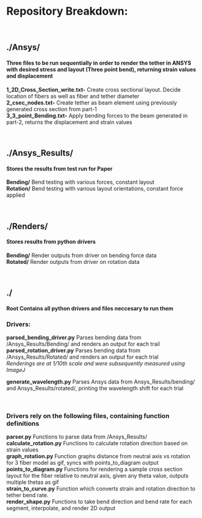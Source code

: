 

# Repository Breakdown:

<br/>

## ./Ansys/
####    Three files to be run sequentially in order to render the tether in ANSYS with desired stress and layout (Three point bend), returning strain values and displacement 

**1_2D_Cross_Section_write.txt-**
    Create cross sectional layout. Decide location of fibers as well as fiber and tether diameter <br/>
**2_csec_nodes.txt-**
    Create tether as beam element using previously generated cross section from part-1 <br/>
**3_3_point_Bending.txt-**
    Apply bending forces to the beam generated in part-2, returns the displacement and strain values <br/>

<br/>



## ./Ansys_Results/
####    Stores the results from test run for Paper

**Bending/**    Bend testing with various forces, constant layout<br/>
**Rotation/**   Bend testing with various layout orientations, constant force applied


<br/>


## ./Renders/
####     Stores results from python drivers

**Bending/**    Render outputs from driver on bending force data <br/>
**Rotated/**    Render outputs from driver on rotation data


<br/>


## ./
####    Root Contains all python drivers and files neccesary to run them

### Drivers:

**parsed_bending_driver.py**
    Parses bending data from /Ansys_Results/Bending/ and renders an output for each trail <br/>
**parsed_rotation_driver.py**
    Parses bending data from /Ansys_Results/Rotated/ and renders an output for each trial <br/>
*Renderings are at 1/10th scale and were subsequently measured using ImageJ* <br/>

**generate_wavelength.py**
    Parses Ansys data from Ansys_Results/bending/ and Ansys_Results/rotated/, printing the wavelength shift for each trial <br/>

<br/>

### Drivers rely on the following files, containing function definitions


**parser.py**
    Functions to parse data from  /Ansys_Results/ <br/>
**calculate_rotation.py**
    Functions to calculate rotation direction based on strain values <br/>
**graph_rotation.py** 
    Function graphs distance from neutral axis vs rotation for 3 fiber model as gif, syncs with points_to_diagram output <br/>
**points_to_diagram.py** 
    Functions for rendering a sample cross section layout for the fiber relative to neutral axis, given any theta value, outputs multiple thetas as gif <br/>
**strain_to_curve.py**
    Function which converts strain and rotation direction to tether bend rate.  <br/>
**render_shape.py**
    Functions to take bend direction and bend rate for each segment, interpolate, and render 2D output 







